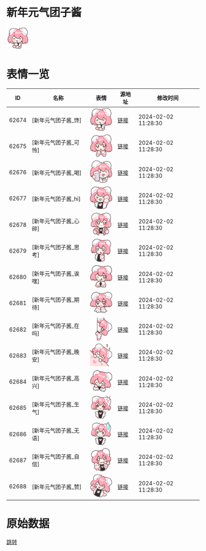 # 新年元气团子酱

<img src="./cover.png" height="60" alt="cover" />

# 表情一览

|ID|名称|表情|源地址|修改时间|
|----|----|----|----|----|
|62674|[新年元气团子酱_馋]|<img src="./pic/062674_%5B新年元气团子酱_馋%5D.png" height="60" alt="馋"/>|[链接](https://i0.hdslb.com/bfs/garb/147630a2b67389967048243cd81e20eae0e176cb.png)|2024-02-02 11:28:30|
|62675|[新年元气团子酱_可怜]|<img src="./pic/062675_%5B新年元气团子酱_可怜%5D.png" height="60" alt="可怜"/>|[链接](https://i0.hdslb.com/bfs/garb/c6bb9954d11c22b00804f79c53fefd1046168d04.png)|2024-02-02 11:28:30|
|62676|[新年元气团子酱_喝]|<img src="./pic/062676_%5B新年元气团子酱_喝%5D.png" height="60" alt="喝"/>|[链接](https://i0.hdslb.com/bfs/garb/dbf75050ab888d323fc046c8af9b477553a1d06e.png)|2024-02-02 11:28:30|
|62677|[新年元气团子酱_hi]|<img src="./pic/062677_%5B新年元气团子酱_hi%5D.png" height="60" alt="hi"/>|[链接](https://i0.hdslb.com/bfs/garb/068610d6eb20519c903cbe011b602381baec6123.png)|2024-02-02 11:28:30|
|62678|[新年元气团子酱_心碎]|<img src="./pic/062678_%5B新年元气团子酱_心碎%5D.png" height="60" alt="心碎"/>|[链接](https://i0.hdslb.com/bfs/garb/42c7e872121fa469763152acb93388ef60a973ef.png)|2024-02-02 11:28:30|
|62679|[新年元气团子酱_思考]|<img src="./pic/062679_%5B新年元气团子酱_思考%5D.png" height="60" alt="思考"/>|[链接](https://i0.hdslb.com/bfs/garb/462eec67bf3f7f1955fe40a76352230b592cb2fd.png)|2024-02-02 11:28:30|
|62680|[新年元气团子酱_诶嘿]|<img src="./pic/062680_%5B新年元气团子酱_诶嘿%5D.png" height="60" alt="诶嘿"/>|[链接](https://i0.hdslb.com/bfs/garb/1109b51589dee7857c07b202322a698c1c4b178f.png)|2024-02-02 11:28:30|
|62681|[新年元气团子酱_期待]|<img src="./pic/062681_%5B新年元气团子酱_期待%5D.png" height="60" alt="期待"/>|[链接](https://i0.hdslb.com/bfs/garb/fd19ddc34bbc1df9551ddf6a7da33c69ee557112.png)|2024-02-02 11:28:30|
|62682|[新年元气团子酱_在吗]|<img src="./pic/062682_%5B新年元气团子酱_在吗%5D.png" height="60" alt="在吗"/>|[链接](https://i0.hdslb.com/bfs/garb/8cc9a535cee284b4a077135cc1c61e792d7bf818.png)|2024-02-02 11:28:30|
|62683|[新年元气团子酱_晚安]|<img src="./pic/062683_%5B新年元气团子酱_晚安%5D.png" height="60" alt="晚安"/>|[链接](https://i0.hdslb.com/bfs/garb/d331417e8d0a93a579c495de362e59fb5731ae3e.png)|2024-02-02 11:28:30|
|62684|[新年元气团子酱_高兴]|<img src="./pic/062684_%5B新年元气团子酱_高兴%5D.png" height="60" alt="高兴"/>|[链接](https://i0.hdslb.com/bfs/garb/d6665d1f42f76796c7a3c56f70462facd8c7b890.png)|2024-02-02 11:28:30|
|62685|[新年元气团子酱_生气]|<img src="./pic/062685_%5B新年元气团子酱_生气%5D.png" height="60" alt="生气"/>|[链接](https://i0.hdslb.com/bfs/garb/1813c95c956994d2c98f4450b10a40ac13481a79.png)|2024-02-02 11:28:30|
|62686|[新年元气团子酱_无语]|<img src="./pic/062686_%5B新年元气团子酱_无语%5D.png" height="60" alt="无语"/>|[链接](https://i0.hdslb.com/bfs/garb/2c2c9e8bbcc5aba7986ca5b46b44f7181c14a806.png)|2024-02-02 11:28:30|
|62687|[新年元气团子酱_自信]|<img src="./pic/062687_%5B新年元气团子酱_自信%5D.png" height="60" alt="自信"/>|[链接](https://i0.hdslb.com/bfs/garb/6482b1249c61d48488b849106086495f2fa8904b.png)|2024-02-02 11:28:30|
|62688|[新年元气团子酱_赞]|<img src="./pic/062688_%5B新年元气团子酱_赞%5D.png" height="60" alt="赞"/>|[链接](https://i0.hdslb.com/bfs/garb/9e60a83e82436bb5e562984433bcc3e8c6a9e6d7.png)|2024-02-02 11:28:30|

# 原始数据

[跳转](./raw.json)

